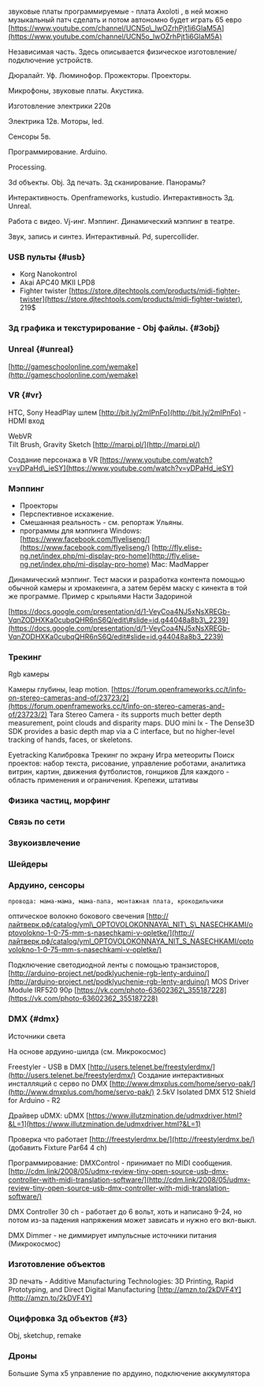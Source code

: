звуковые платы программируемые - плата Axoloti , в ней можно музыкальный патч сделать и потом автономно будет играть 65 евро [https://www.youtube.com/channel/UCN5o\_lwOZrhPjt1i6GlaM5A](https://www.youtube.com/channel/UCN5o_lwOZrhPjt1i6GlaM5A)

Независимая часть. Здесь описывается физическое изготовление/подключение устройств.



Дюралайт. Уф. Люминофор. Прожекторы. Проекторы.

Микрофоны, звуковые платы. Акустика.

Изготовление электрики 220в

Электрика 12в. Моторы, led.

Сенсоры 5в.

Программирование. Arduino.

Processing.

3d объекты. Obj. 3д печать. 3д сканирование. Панорамы?

Интерактивность. Openframeworks, kustudio. Интерактивность 3д. Unreal.

Работа с видео. Vj-инг. Мэппинг. Динамический мэппинг в театре.

Звук, запись и синтез. Интерактивный. Pd, supercollider.





### USB пульты {#usb}

* Korg Nanokontrol
* Akai APC40 MKII LPD8
* Fighter twister [https://store.djtechtools.com/products/midi-fighter-twister](https://store.djtechtools.com/products/midi-fighter-twister), 219$

### 3д графика и текстурирование - Obj файлы. {#3obj}

### Unreal {#unreal}

[http://gameschoolonline.com/wemake](http://gameschoolonline.com/wemake)

### VR {#vr}

HTC, Sony HeadPlay шлем [http://bit.ly/2mIPnFo](http://bit.ly/2mIPnFo) - HDMI вход

WebVR  
 Tilt Brush, Gravity Sketch [http://marpi.pl/](http://marpi.pl/)

Создание персонажа в VR [https://www.youtube.com/watch?v=yDPaHd\_ieSY](https://www.youtube.com/watch?v=yDPaHd_ieSY)

### Мэппинг

* Проекторы
* Перспективное искажение.
* Смешанная реальность - см. репортаж Ульяны.
* программы для мэппинга Windows: [https://www.facebook.com/flyeliseng/](https://www.facebook.com/flyeliseng/) [http://fly.elise-ng.net/index.php/mi-display-pro-home](http://fly.elise-ng.net/index.php/mi-display-pro-home) Mac: MadMapper

Динамический мэппинг. Тест маски и разработка контента помощью обычной камеры и хромакеинга, а затем берём маску с кинекта в той же программе. Пример с крыльями Насти Задориной

[https://docs.google.com/presentation/d/1-VeyCoa4NJ5xNsXREGb-VqnZODHXKa0cubqQHR6nS6Q/edit\#slide=id.g44048a8b3\_2239](https://docs.google.com/presentation/d/1-VeyCoa4NJ5xNsXREGb-VqnZODHXKa0cubqQHR6nS6Q/edit#slide=id.g44048a8b3_2239)

### Трекинг

Rgb камеры

Камеры глубины, leap motion. [https://forum.openframeworks.cc/t/info-on-stereo-cameras-and-of/23723/2](https://forum.openframeworks.cc/t/info-on-stereo-cameras-and-of/23723/2) Tara Stereo Camera - its supports much better depth measurement, point clouds and disparity maps. DUO mini lx - The Dense3D SDK provides a basic depth map via a C interface, but no higher-level tracking of hands, faces, or skeletons.

Eyetracking Калибровка Трекинг по экрану Игра метеориты Поиск проектов: набор текста, рисование, управление роботами, аналитика витрин, картин, движения футболистов, гонщиков Для каждого - область применения и ограничения. Крепежи, штативы

### Физика частиц, морфинг

### Связь по сети

### Звукоизвлечение

### Шейдеры

### Ардуино, сенсоры

```
провода: мама-мама, мама-папа, монтажная плата, крокодильчики
```

оптическое волокно бокового свечения [http://лайтверк.рф/catalog/yml\_OPTOVOLOKONNAYA\_NIT\_S\_NASECHKAMI/optovolokno-1-0-75-mm-s-nasechkami-v-opletke/](http://лайтверк.рф/catalog/yml_OPTOVOLOKONNAYA_NIT_S_NASECHKAMI/optovolokno-1-0-75-mm-s-nasechkami-v-opletke/)

Подключение светодиодной ленты с помощью транзисторов, [http://arduino-project.net/podklyuchenie-rgb-lenty-arduino/](http://arduino-project.net/podklyuchenie-rgb-lenty-arduino/) MOS Driver Module IRF520 90р [https://vk.com/photo-63602362\_355187228](https://vk.com/photo-63602362_355187228)

### DMX {#dmx}

Источники света

На основе ардуино-шилда \(см. Микрокосмос\)

Freestyler - USB в DMX [http://users.telenet.be/freestylerdmx/](http://users.telenet.be/freestylerdmx/) Создание интерактивных инсталляций с серво по DMX [http://www.dmxplus.com/home/servo-pak/](http://www.dmxplus.com/home/servo-pak/) 2.5kV Isolated DMX 512 Shield for Arduino - R2

Драйвер uDMX: uDMX [https://www.illutzmination.de/udmxdriver.html?&L=1](https://www.illutzmination.de/udmxdriver.html?&L=1)

Проверка что работает [http://freestylerdmx.be/](http://freestylerdmx.be/) \(добавить Fixture Par64 4 ch\)

Программирование: DMXControl - принимает по MIDI сообщения. [http://cdm.link/2008/05/udmx-review-tiny-open-source-usb-dmx-controller-with-midi-translation-software/](http://cdm.link/2008/05/udmx-review-tiny-open-source-usb-dmx-controller-with-midi-translation-software/)

DMX Controller 30 ch - работает до 6 вольт, хоть и написано 9-24, но потом из-за падения напряжения может зависать и нужно его вкл-выкл.

DMX Dimmer - не диммирует импульсные источники питания \(Микрокосмос\)

### Изготовление объектов

3D печать - Additive Manufacturing Technologies: 3D Printing, Rapid Prototyping, and Direct Digital Manufacturing [http://amzn.to/2kDVF4Y](http://amzn.to/2kDVF4Y)

### Оцифровка 3д объектов {#3}

Obj, sketchup, remake

### Дроны

Большие Syma x5 управление по ардуино, подключение аккумулятора

